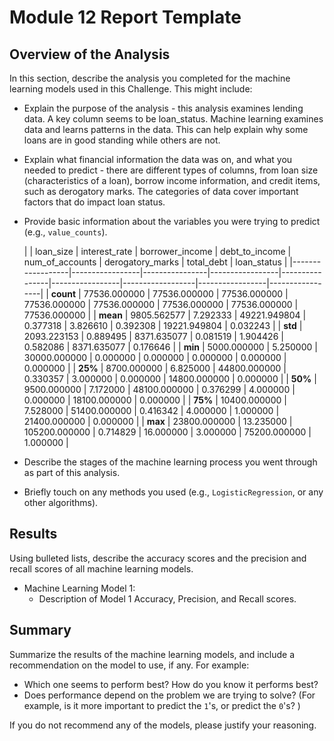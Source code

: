 # Module 12 Report Template

## Overview of the Analysis

In this section, describe the analysis you completed for the machine learning models used in this Challenge. This might include:

* Explain the purpose of the analysis - this analysis examines lending data.  A key column seems to be loan_status.  Machine learning examines data and learns patterns in the data.  This can help explain why some loans are in good standing while others are not.
* Explain what financial information the data was on, and what you needed to predict - there are different types of columns, from loan size (characteristics of a loan), borrow income information, and credit items, such as derogatory marks.  The categories of data cover important factors that do impact loan status.
* Provide basic information about the variables you were trying to predict (e.g., `value_counts`).
  

  |                  | loan_size       | interest_rate  | borrower_income | debt_to_income | num_of_accounts | derogatory_marks | total_debt      | loan_status     |
|------------------|-----------------|----------------|-----------------|----------------|-----------------|------------------|-----------------|-----------------|
| **count**        | 77536.000000    | 77536.000000   | 77536.000000    | 77536.000000   | 77536.000000    | 77536.000000     | 77536.000000    | 77536.000000    |
| **mean**         | 9805.562577     | 7.292333       | 49221.949804    | 0.377318       | 3.826610        | 0.392308         | 19221.949804    | 0.032243        |
| **std**          | 2093.223153     | 0.889495       | 8371.635077     | 0.081519       | 1.904426        | 0.582086         | 8371.635077     | 0.176646        |
| **min**          | 5000.000000     | 5.250000       | 30000.000000    | 0.000000       | 0.000000        | 0.000000         | 0.000000        | 0.000000        |
| **25%**          | 8700.000000     | 6.825000       | 44800.000000    | 0.330357       | 3.000000        | 0.000000         | 14800.000000    | 0.000000        |
| **50%**          | 9500.000000     | 7.172000       | 48100.000000    | 0.376299       | 4.000000        | 0.000000         | 18100.000000    | 0.000000        |
| **75%**          | 10400.000000    | 7.528000       | 51400.000000    | 0.416342       | 4.000000        | 1.000000         | 21400.000000    | 0.000000        |
| **max**          | 23800.000000    | 13.235000      | 105200.000000   | 0.714829       | 16.000000       | 3.000000         | 75200.000000    | 1.000000        |

* Describe the stages of the machine learning process you went through as part of this analysis.
* Briefly touch on any methods you used (e.g., `LogisticRegression`, or any other algorithms).

## Results

Using bulleted lists, describe the accuracy scores and the precision and recall scores of all machine learning models.

* Machine Learning Model 1:
    * Description of Model 1 Accuracy, Precision, and Recall scores.

## Summary

Summarize the results of the machine learning models, and include a recommendation on the model to use, if any. For example:

* Which one seems to perform best? How do you know it performs best?
* Does performance depend on the problem we are trying to solve? (For example, is it more important to predict the `1`'s, or predict the `0`'s? )

If you do not recommend any of the models, please justify your reasoning.
